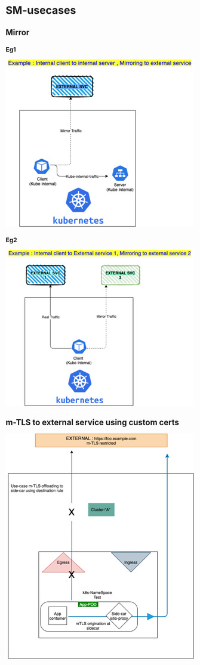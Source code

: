 # SM-usecases 

## Mirror 

### Eg1 
![Image of ex1](https://github.com/learnbyseven/SM-usecases/blob/main/mirror/ex1/Example1.png)

### Eg2 
![Image of ex2](https://github.com/learnbyseven/SM-usecases/blob/main/mirror/ex2/Example2.png)



## m-TLS to external service using custom certs
![Image of SM](https://github.com/learnbyseven/SM-usecases/blob/main/m-TLS_customcerts_externalsvc/external-service-mTLS.png)

